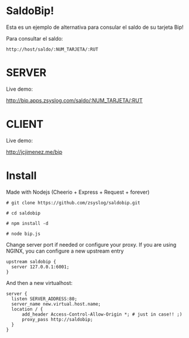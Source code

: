 # SaldoBip!

Esta es un ejemplo de alternativa para consular el saldo de su tarjeta Bip!

Para consultar el saldo:

```
http://host/saldo/:NUM_TARJETA/:RUT
```

# SERVER
Live demo:

http://bip.apps.zsyslog.com/saldo/:NUM_TARJETA/:RUT

# CLIENT

Live demo:

http://jcjimenez.me/bip

# Install

Made with Nodejs (Cheerio + Express + Request + forever)

```
# git clone https://github.com/zsyslog/saldobip.git

# cd saldobip

# npm install -d

# node bip.js
```

Change server port if needed or configure your proxy. If you are using NGINX, you can configure a new upstream entry

```
upstream saldobip {
  server 127.0.0.1:6001; 
}
```

And then a new virtualhost:

```
server {
  listen SERVER_ADDRESS:80;
  server_name new.virtual.host.name;
  location / {
	  add_header Access-Control-Allow-Origin *; # just in case!! ;)
	  proxy_pass http://saldobip;
  }
}
```


